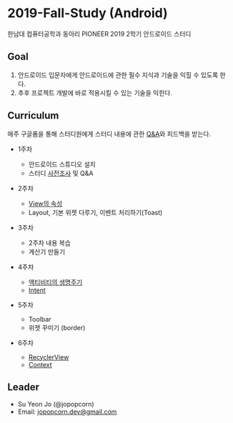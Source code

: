 # 2019-Fall-Study (Android)
한남대 컴퓨터공학과 동아리 PIONEER 2019 2학기 안드로이드 스터디

## Goal
1. 안드로이드 입문자에게 안드로이드에 관한 필수 지식과 기술을 익힐 수 있도록 한다.
2. 추후 프로젝트 개발에 바로 적용시킬 수 있는 기술을 익힌다.

## Curriculum
매주 구글폼을 통해 스터디원에게 스터디 내용에 관한 [Q&A](https://github.com/pionnerandroid/2019-Fall-Study-QA)와 피드백을 받는다.

* 1주차
  * 안드로이드 스튜디오 설치
  * 스터디 [사전조사](https://forms.gle/ma3ijk41tKPcZnA59) 및 Q&A
  
  
* 2주차
  * [View의 속성](https://docs.google.com/presentation/d/1YwKC8zFlozKha6lVOggr1cLycouWQUBrOPcNjWAachM/edit#slide=id.p)
  * Layout, 기본 위젯 다루기, 이벤트 처리하기(Toast)
  
* 3주차
  * 2주차 내용 복습
  * 계산기 만들기
  
* 4주차
  * [액티비티의 생명주기](https://docs.google.com/presentation/d/1u_VyQyamdVBQbUxey3-QBdtoXQM2C3o5NX1in-AJJZs/edit?usp=sharing)
  * [Intent](https://docs.google.com/presentation/d/1UmbchtPu5odbuj5KeUzes2Qj2MK1PRL6S72JMxXYCCQ/edit?usp=sharing)

* 5주차
  * Toolbar
  * 위젯 꾸미기 (border)
  
* 6주차
  * [RecyclerView](https://docs.google.com/presentation/d/1IEdkOAB50DRCwcpWGJWyDt0R_Sqz7fDtbuzzgvAo-b0/edit?usp=sharing)
  * [Context](https://docs.google.com/presentation/d/1rRYFalwPx2MBX9Au--xLcHparuBu0qbj2v1nFvLkw-U/edit?usp=sharing)
  
## Leader
* Su Yeon Jo (@jopopcorn)
* Email: jopopcorn.dev@gmail.com
